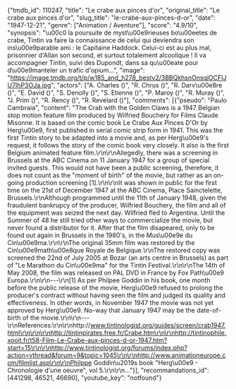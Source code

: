 {"tmdb_id": 110247, "title": "Le crabe aux pinces d'or", "original_title": "Le crabe aux pinces d'or", "slug_title": "le-crabe-aux-pinces-d-or", "date": "1947-12-21", "genre": ["Animation / Aventure"], "score": "4.9/10", "synopsis": "\u00c0 la poursuite de myst\u00e9rieuses bo\u00eetes de crabe, Tintin va faire la connaissance de celui qui deviendra son ins\u00e9parable ami : le Capitaine Haddock. Celui-ci est au plus mal, prisonnier d'Allan son second, et surtout totalement alcoolique ! Il va accompagner Tintin, suivi des Dupondt, dans sa qu\u00eate pour d\u00e9manteler un trafic d'opium...", "image": "https://image.tmdb.org/t/p/w185_and_h278_bestv2/3BBQkhsnOnsqjOCFlJU7IhP3OJa.jpg", "actors": ["A. Charles ()", "R. Chrus ()", "R. Darv\u00e8re ()", "E. David ()", "S. Denolly ()", "S. Etienne ()", "P. Maroy ()", "R. Muray ()", "J. Prim ()", "R. Rency ()", "R. Revelard ()"], "comments": [{"pseudo": "Paulo Cambraia", "content": "The Crab with the Golden Claws is a 1947 Belgian stop motion feature film produced by Wilfried Bouchery for Films Claude Misonne. It is based on the comic book Le Crabe Aux Pinces D'Or by Herg\u00e9, first published in serial comic strip form in 1941. This was the first Tintin story to be adapted into a movie and, as per Herg\u00e9's request, it follows the story of the comic book very closely. It also is the first Belgium animated feature film.\r\n\r\nAllegedly, there was a screening in Brussels at the ABC Cinema on 11 January 1947 for a group of special invited guests. This would not have been a public screening, therefore, it does not count as the \"moment of birth\" of the movie, but rather as an on-going production screening [1].\r\n\r\nIt was shown in public for the first time on the 21st of December 1947 at the ABC Cinema, Place Sainctelette, Brussels.\r\nAlthough programmed until the 11th of January 1948, given the fraudulent bankrupcy of the producer, Wilfried Bouchery, the film and all of the equipment was seized the next day. Wilfried fled to Argentina. Until the Summer of 48 he still tried other ways to commercialize the movie, but never found a distributor for it. After that the film disapeared, only to be found out again in Brussels in the 1980's, in the Mus\u00e9e du Cin\u00e9ma.\r\n\r\nThe original 35mm film was restored by the Cin\u00e9math\u00e8que Royale de Belgique.\r\nThe restored copy was screened the 22nd of July 2005 at Bozar (an arts centre in Brussels) as part of \"Le Marathon du Cin\u00e9ma\" for the Tintin Festival.\r\n\r\nThe 14th of May 2008, the film was released on PAL DVD in France by Fox Path\u00e9 Europa.\r\n\r\n---\r\n[1] As per Philpee Goddin in his book, one month before the public release of the movie, Herg\u00e9 refused to prolong the producer's contract without having seen the film and judged its quality and effectiveness. In other words, in November 1947 the movie was not yet approved by Herg\u00e9. No-way that January 1947 may be the date-of-birth of the movie.\r\n\r\n---\r\nReferences:\r\n\r\nhttp://www.tintinologist.org/guides/screen/crab1947.html\r\n\r\n\r\nhttp://tintinpirates.free.fr/Crabe.htm\r\n\r\nhttp://tintinophile.xooit.fr/t58-Film-Le-Crabe-aux-pinces-d-or-1947.htm?start=15\r\n\r\nhttp://www.tintinologist.org/forums/index.php?action=vthread&forum=9&topic=1045\r\n\r\nhttp://www.animationeurope.com/filmlist.asp\r\n\r\nPhilppe Goddin\u2019s book \"Herg\u00e9 - Chronologie d'une oeuvre\", vol 5.\r\n\r\n..."}], "recommandations_id": [441298, 46521, 46690], "youtube_key": "notfound"}